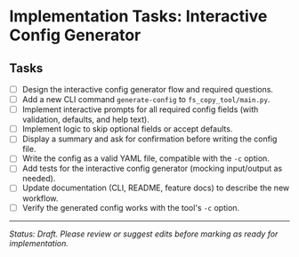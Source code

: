 # Implementation Tasks: Interactive Config Generator

## Tasks
- [ ] Design the interactive config generator flow and required questions.
- [ ] Add a new CLI command `generate-config` to `fs_copy_tool/main.py`.
- [ ] Implement interactive prompts for all required config fields (with validation, defaults, and help text).
- [ ] Implement logic to skip optional fields or accept defaults.
- [ ] Display a summary and ask for confirmation before writing the config file.
- [ ] Write the config as a valid YAML file, compatible with the `-c` option.
- [ ] Add tests for the interactive config generator (mocking input/output as needed).
- [ ] Update documentation (CLI, README, feature docs) to describe the new workflow.
- [ ] Verify the generated config works with the tool's `-c` option.

---

*Status: Draft. Please review or suggest edits before marking as ready for implementation.*
